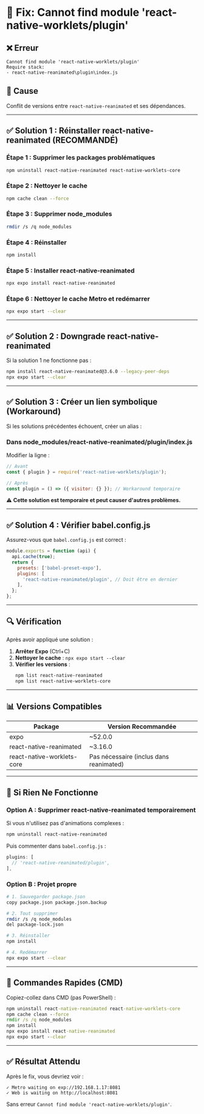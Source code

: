 # 🔧 Fix: Cannot find module 'react-native-worklets/plugin'

## ❌ Erreur

```
Cannot find module 'react-native-worklets/plugin'
Require stack:
- react-native-reanimated\plugin\index.js
```

## 🎯 Cause

Conflit de versions entre `react-native-reanimated` et ses dépendances.

---

## ✅ Solution 1 : Réinstaller react-native-reanimated (RECOMMANDÉ)

### **Étape 1 : Supprimer les packages problématiques**

```bash
npm uninstall react-native-reanimated react-native-worklets-core
```

### **Étape 2 : Nettoyer le cache**

```bash
npm cache clean --force
```

### **Étape 3 : Supprimer node_modules**

```bash
rmdir /s /q node_modules
```

### **Étape 4 : Réinstaller**

```bash
npm install
```

### **Étape 5 : Installer react-native-reanimated**

```bash
npx expo install react-native-reanimated
```

### **Étape 6 : Nettoyer le cache Metro et redémarrer**

```bash
npx expo start --clear
```

---

## ✅ Solution 2 : Downgrade react-native-reanimated

Si la solution 1 ne fonctionne pas :

```bash
npm install react-native-reanimated@3.6.0 --legacy-peer-deps
npx expo start --clear
```

---

## ✅ Solution 3 : Créer un lien symbolique (Workaround)

Si les solutions précédentes échouent, créer un alias :

### **Dans node_modules/react-native-reanimated/plugin/index.js**

Modifier la ligne :
```javascript
// Avant
const { plugin } = require('react-native-worklets/plugin');

// Après
const plugin = () => ({ visitor: {} }); // Workaround temporaire
```

⚠️ **Cette solution est temporaire et peut causer d'autres problèmes.**

---

## ✅ Solution 4 : Vérifier babel.config.js

Assurez-vous que `babel.config.js` est correct :

```javascript
module.exports = function (api) {
  api.cache(true);
  return {
    presets: ['babel-preset-expo'],
    plugins: [
      'react-native-reanimated/plugin', // Doit être en dernier
    ],
  };
};
```

---

## 🔍 Vérification

Après avoir appliqué une solution :

1. **Arrêter Expo** (Ctrl+C)
2. **Nettoyer le cache** : `npx expo start --clear`
3. **Vérifier les versions** :
   ```bash
   npm list react-native-reanimated
   npm list react-native-worklets-core
   ```

---

## 📊 Versions Compatibles

| Package | Version Recommandée |
|---------|---------------------|
| expo | ~52.0.0 |
| react-native-reanimated | ~3.16.0 |
| react-native-worklets-core | Pas nécessaire (inclus dans reanimated) |

---

## 🚨 Si Rien Ne Fonctionne

### **Option A : Supprimer react-native-reanimated temporairement**

Si vous n'utilisez pas d'animations complexes :

```bash
npm uninstall react-native-reanimated
```

Puis commenter dans `babel.config.js` :
```javascript
plugins: [
  // 'react-native-reanimated/plugin',
],
```

### **Option B : Projet propre**

```bash
# 1. Sauvegarder package.json
copy package.json package.json.backup

# 2. Tout supprimer
rmdir /s /q node_modules
del package-lock.json

# 3. Réinstaller
npm install

# 4. Redémarrer
npx expo start --clear
```

---

## 📝 Commandes Rapides (CMD)

Copiez-collez dans CMD (pas PowerShell) :

```cmd
npm uninstall react-native-reanimated react-native-worklets-core
npm cache clean --force
rmdir /s /q node_modules
npm install
npx expo install react-native-reanimated
npx expo start --clear
```

---

## ✅ Résultat Attendu

Après le fix, vous devriez voir :

```
✓ Metro waiting on exp://192.168.1.17:8081
✓ Web is waiting on http://localhost:8081
```

Sans erreur `Cannot find module 'react-native-worklets/plugin'`.
